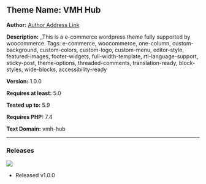 ## Theme Name: VMH Hub

**Author:** [Author Address Link](https://www.linkedin.com/in/arifur-rahman-arif-51222a1b8/)

**Description:** \_This is a e-commerce wordpress theme fully supported by woocommerce.
Tags: e-commerce, woocommerce, one-column, custom-background, custom-colors, custom-logo, custom-menu, editor-style, featured-images, footer-widgets, full-width-template, rtl-language-support, sticky-post, theme-options, threaded-comments, translation-ready, block-styles, wide-blocks, accessibility-ready

**Version:** 1.0.0

**Requires at least:** 5.0

**Tested up to:** 5.9

**Requires PHP:** 7.4

**Text Domain:** vmh-hub

---

### **Releases**

![](https://img.shields.io/static/v1?label=Release&message=1.0.0&color=nrightgreen)

-   Released v1.0.0
